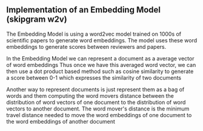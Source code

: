 ## Implementation of an Embedding Model (skipgram w2v)

The Embedding Model is using a word2vec model trained on 1000s of scientific papers to generate word embeddings.
The model uses these word embeddings to generate scores between reviewers and papers.

In the Embedding Model we can represent a document as a average vector of word embeddings
Thus once we have this averaged word vector, we can then use a dot product based method such 
as cosine similarity to generate a score between 0-1 which expresses the similarity of two documents

Another way to represent documents is just represent them as a bag of words and them computing
the word movers distance between the distribution of word vectors of one document to the distribution 
of word vectors to another document. The word mover's distance is the minimum travel distance needed to move 
the word embeddings of one document to the word embeddings of another document








